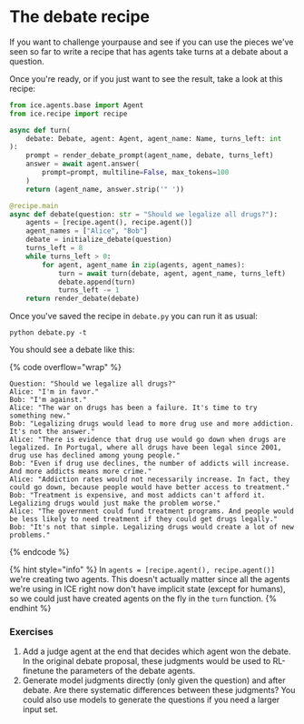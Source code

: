 # The debate recipe

If you want to challenge yourpause and see if you can use the pieces we've seen so far to write a recipe that has agents take turns at a debate about a question.

Once you're ready, or if you just want to see the result, take a look at this recipe:

```python
from ice.agents.base import Agent
from ice.recipe import recipe

async def turn(
    debate: Debate, agent: Agent, agent_name: Name, turns_left: int
):
    prompt = render_debate_prompt(agent_name, debate, turns_left)
    answer = await agent.answer(
        prompt=prompt, multiline=False, max_tokens=100
    )
    return (agent_name, answer.strip('" '))

@recipe.main
async def debate(question: str = "Should we legalize all drugs?"):
    agents = [recipe.agent(), recipe.agent()]
    agent_names = ["Alice", "Bob"]
    debate = initialize_debate(question)
    turns_left = 8
    while turns_left > 0:
        for agent, agent_name in zip(agents, agent_names):
            turn = await turn(debate, agent, agent_name, turns_left)
            debate.append(turn)
            turns_left -= 1
    return render_debate(debate)
```

Once you've saved the recipe in `debate.py` you can run it as usual:

```shell
python debate.py -t
```

You should see a debate like this:

{% code overflow="wrap" %}

```
Question: "Should we legalize all drugs?"
Alice: "I'm in favor."
Bob: "I'm against."
Alice: "The war on drugs has been a failure. It's time to try something new."
Bob: "Legalizing drugs would lead to more drug use and more addiction. It's not the answer."
Alice: "There is evidence that drug use would go down when drugs are legalized. In Portugal, where all drugs have been legal since 2001, drug use has declined among young people."
Bob: "Even if drug use declines, the number of addicts will increase. And more addicts means more crime."
Alice: "Addiction rates would not necessarily increase. In fact, they could go down, because people would have better access to treatment."
Bob: "Treatment is expensive, and most addicts can't afford it. Legalizing drugs would just make the problem worse."
Alice: "The government could fund treatment programs. And people would be less likely to need treatment if they could get drugs legally."
Bob: "It's not that simple. Legalizing drugs would create a lot of new problems."
```

{% endcode %}

{% hint style="info" %}
In `agents = [recipe.agent(), recipe.agent()]` we're creating two agents. This doesn't actually matter since all the agents we're using in ICE right now don't have implicit state (except for humans), so we could just have created agents on the fly in the `turn` function.
{% endhint %}

### Exercises

1. Add a judge agent at the end that decides which agent won the debate. In the original debate proposal, these judgments would be used to RL-finetune the parameters of the debate agents.
2. Generate model judgments directly (only given the question) and after debate. Are there systematic differences between these judgments? You could also use models to generate the questions if you need a larger input set.
